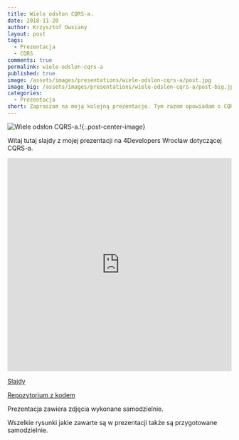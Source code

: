 ```yaml
---
title: Wiele odsłon CQRS-a.
date: 2018-11-20
author: Krzysztof Owsiany
layout: post
tags:
  - Prezentacja
  - CQRS
comments: true
permalink: wiele-odslon-cqrs-a
published: true
image: /assets/images/presentations/wiele-odslon-cqrs-a/post.jpg
image_big: /assets/images/presentations/wiele-odslon-cqrs-a/post-big.jpg
categories:
  - Prezentacja
short: Zapraszam na moją kolejną prezentacje. Tym razem opowiadam o CQRS-ie, CQS-ie. Wielu bibliotekach powiązanych z CQRS-em dla różnych języków programowania. Jak zbudowany jest dlaczego warto go stosować. 
---
```

![Wiele odsłon CQRS-a.!][post-big]{:.post-center-image}

Witaj tutaj slajdy z mojej prezentacji na 4Developers Wrocław dotyczącej CQRS-a.

<div width="640" height="480" style="margin-left:auto; margin-right:auto;">
<embed width="100%" height="480" src="https://www.youtube.com/embed/3X43CHhr4r0"/>
</div >

[Slajdy][slides]

[Repozytorium z kodem][github]

Prezentacja zawiera zdjęcia wykonane samodzielnie. 

Wszelkie rysunki jakie zawarte są w prezentacji także są przygotowane samodzielnie.


[slides]: /assets/slides/wiele-odslon-cqrs-a.pdf

[post]: /assets/images/presentations/wiele-odslon-cqrs-a/post.jpg
[post-big]: /assets/images/presentations/wiele-odslon-cqrs-a/post-big.jpg
[github]: https://github.com/godevblog/cqrs-examples